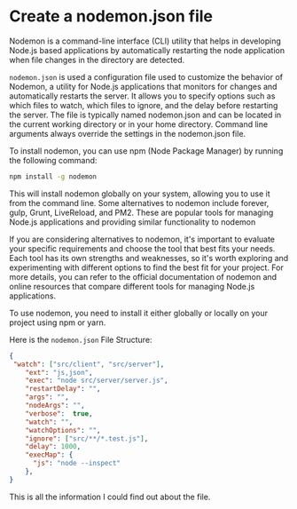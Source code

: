 # Create a nodemon.json file

Nodemon is a command-line interface (CLI) utility that helps in developing Node.js based applications by automatically restarting the node application when file changes in the directory are detected.

`nodemon.json` is used a configuration file used to customize the behavior of Nodemon, a utility for Node.js applications that monitors for changes and automatically restarts the server. It allows you to specify options such as which files to watch, which files to ignore, and the delay before restarting the server. The file is typically named nodemon.json and can be located in the current working directory or in your home directory. Command line arguments always override the settings in the nodemon.json file.

To install nodemon, you can use npm (Node Package Manager) by running the following command:

```bash
npm install -g nodemon
```

This will install nodemon globally on your system, allowing you to use it from the command line.
Some alternatives to nodemon include forever, gulp, Grunt, LiveReload, and PM2. These are popular
tools for managing Node.js applications and providing similar functionality to nodemon

If you are considering alternatives to nodemon, it's important to evaluate your specific requirements
and choose the tool that best fits your needs. Each tool has its own strengths and weaknesses, so it's
worth exploring and experimenting with different options to find the best fit for your project. For more
details, you can refer to the official documentation of nodemon and online resources that compare
different tools for managing Node.js applications.

To use nodemon, you need to install it either globally or locally on your project using npm or yarn.

Here is the `nodemon.json` File Structure:

```json
{
 "watch": ["src/client", "src/server"],
    "ext": "js,json",
    "exec": "node src/server/server.js",
    "restartDelay": "",
    "args": "",
    "nodeArgs": "",
    "verbose":  true,
    "watch": "",
    "watchOptions": "",
    "ignore": ["src/**/*.test.js"],
    "delay": 1000,
    "execMap": {
      "js": "node --inspect"
    },
}
```

This is all the information I could find out about the file.
